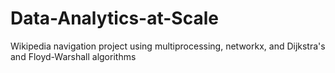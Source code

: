 # Data-Analytics-at-Scale

Wikipedia navigation project using multiprocessing, networkx, and Dijkstra's and Floyd-Warshall algorithms
